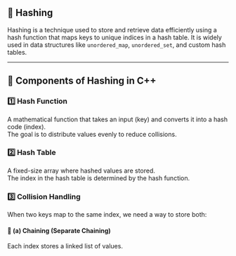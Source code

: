 ## 📌 Hashing
Hashing is a technique used to store and retrieve data efficiently using a hash function that maps keys to unique indices in a hash table. It is widely used in data structures like `unordered_map`, `unordered_set`, and custom hash tables.

---

## 🔹 Components of Hashing in C++

### 1️⃣ Hash Function
A mathematical function that takes an input (key) and converts it into a hash code (index).  
The goal is to distribute values evenly to reduce collisions.

### 2️⃣ Hash Table
A fixed-size array where hashed values are stored.  
The index in the hash table is determined by the hash function.

### 3️⃣ Collision Handling
When two keys map to the same index, we need a way to store both:

#### 📍 (a) Chaining (Separate Chaining)
Each index stores a linked list of values.

